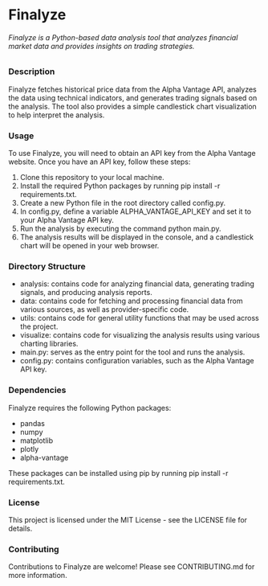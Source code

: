# Finalyze
###### Finalyze is a Python-based data analysis tool that analyzes financial market data and provides insights on trading strategies.

### Description
Finalyze fetches historical price data from the Alpha Vantage API, analyzes the data using technical indicators, and generates trading signals based on the analysis. The tool also provides a simple candlestick chart visualization to help interpret the analysis.

### Usage
To use Finalyze, you will need to obtain an API key from the Alpha Vantage website. Once you have an API key, follow these steps:

1. Clone this repository to your local machine.
2. Install the required Python packages by running pip install -r requirements.txt.
3. Create a new Python file in the root directory called config.py.
4. In config.py, define a variable ALPHA_VANTAGE_API_KEY and set it to your Alpha Vantage API key.
5. Run the analysis by executing the command python main.py.
6. The analysis results will be displayed in the console, and a candlestick chart will be opened in your web browser.

### Directory Structure
* analysis: contains code for analyzing financial data, generating trading signals, and producing analysis reports.
* data: contains code for fetching and processing financial data from various sources, as well as provider-specific code.
* utils: contains code for general utility functions that may be used across the project.
* visualize: contains code for visualizing the analysis results using various charting libraries.
* main.py: serves as the entry point for the tool and runs the analysis.
* config.py: contains configuration variables, such as the Alpha Vantage API key.

### Dependencies
Finalyze requires the following Python packages:

* pandas
* numpy
* matplotlib
* plotly
* alpha-vantage

These packages can be installed using pip by running pip install -r requirements.txt.

### License
This project is licensed under the MIT License - see the LICENSE file for details.

### Contributing
Contributions to Finalyze are welcome! Please see CONTRIBUTING.md for more information.